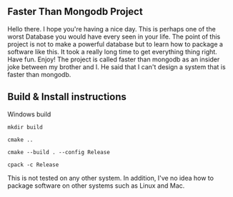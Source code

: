 ## Faster Than Mongodb Project

Hello there. I hope you're having a nice day. This is perhaps one of the worst Database you would have every seen in your life. The point of this project is not to make a powerful database but to learn how to package a software like this. It took a really long time to get everything thing right. Have fun. Enjoy! The project is called faster than mongodb as an insider joke between my brother and I. He said that I can't design a system that is faster than mongodb. 

## Build & Install instructions
Windows build

`mkdir build`

`cmake ..`

`cmake --build . --config Release`

`cpack -c Release`


This is not tested on any other system. In addition, I've no idea how to package software on other systems such as Linux and Mac.
